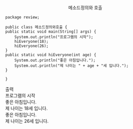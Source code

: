 <center>메소드정의와 호출</center>

    package review;

    public class 메소드정의와호출 {
	public static void main(String[] args) {
		System.out.println("프로그램의 시작");
		hiEveryone(18);
		hiEveryone(26);
	}
	public static void hiEveryone(int age) {
		System.out.println("좋은 아침입니다.");
		System.out.println("제 나이는 " + age + "세 입니다.");
	}

    }

출력<br>
프로그램의 시작<br>
좋은 아침입니다.<br>
제 나이는 18세 입니다.<br>
좋은 아침입니다.<br>
제 나이는 26세 입니다.
